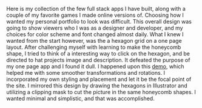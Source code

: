 
Here is my collection of the few full stack apps I have built, along with a couple of my favorite games I made online versions of. 
Choosing how I wanted my personal portfolio to look was difficult. This overall design was going to show viewers who I was as a designer 
and developer, and my choices for color scheme and font changed almost daily. What I knew I wanted from the start however,  was the a hexagon 
grid on a one page layout. After challenging myself with learning to make the honeycomb shape, I tried to think of a interesting way to click
on the hexagon, and be directed to hat projects image and description. It defeated the purpose of my one page app and I found it dull. I
happened upon this <a href="https://www.codesmite.com/article/how-to-create-pure-css-hexagonal-grids">demo</a>, which helped me with some smoother 
transformations and rotations. I incorporated my own styling and placement and let it be the focal point of the site. I mirrored this design by drawing
the hexagons in Illustrator and utilizing a clipping mask to cut the picture in the same honeycomb shapes. I wanted minimal and simplistic, and that was accomplished.

